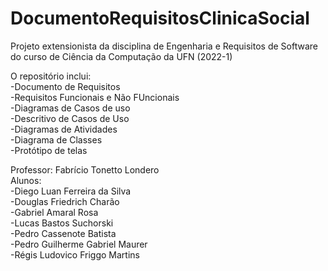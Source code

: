 # DocumentoRequisitosClinicaSocial  
Projeto extensionista da disciplina de Engenharia e Requisitos de Software do curso de Ciência da Computação da UFN (2022-1)    

O repositório inclui:  
-Documento de Requisitos  
-Requisitos Funcionais e Não FUncionais  
-Diagramas de Casos de uso  
-Descritivo de Casos de Uso  
-Diagramas de Atividades  
-Diagrama de Classes  
-Protótipo de telas  

    
Professor: Fabrício Tonetto Londero  
Alunos:  
-Diego Luan Ferreira da Silva  
-Douglas Friedrich Charão  
-Gabriel Amaral Rosa  
-Lucas Bastos Suchorski  
-Pedro Cassenote Batista  
-Pedro Guilherme Gabriel Maurer  
-Régis Ludovico Friggo Martins   
